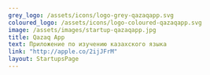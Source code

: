 ```yaml
---
grey_logo: /assets/icons/logo-grey-qazaqapp.svg
coloured_logo: /assets/icons/logo-coloured-qazaqapp.svg
image: /assets/images/startup-qazaqapp.jpg
title: Qazaq App
text: Приложение по изучению казахского языка
link: "http://apple.co/2ijJFrM"
layout: StartupsPage
---
```

